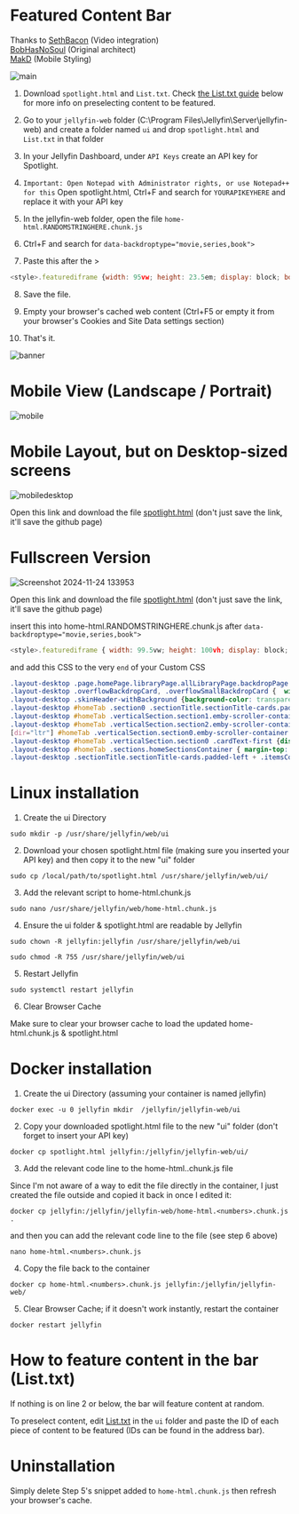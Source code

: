 # Featured Content Bar
Thanks to [SethBacon](https://forum.jellyfin.org/u-sethbacon) (Video integration)<br>
[BobHasNoSoul](https://github.com/BobHasNoSoul) (Original architect)<br>
[MakD](https://github.com/MakD) (Mobile Styling)

![main](https://github.com/user-attachments/assets/e78353a5-aa6d-4c7d-b71a-e758746b3f84)

1. Download ```spotlight.html``` and ```List.txt```. Check [the List.txt guide](https://github.com/tedhinklater/Jellyfin-Featured-Content-Bar?tab=readme-ov-file#how-to-feature-content-in-the-bar) below for more info on preselecting content to be featured.

2. Go to your ```jellyfin-web``` folder (C:\Program Files\Jellyfin\Server\jellyfin-web) and create a folder named ```ui``` and drop ```spotlight.html``` and ```List.txt``` in that folder

3. In your Jellyfin Dashboard, under ```API Keys``` create an API key for Spotlight.

4. ```Important: Open Notepad with Administrator rights, or use Notepad++ for this``` Open spotlight.html, Ctrl+F and search for ```YOURAPIKEYHERE``` and replace it with your API key

5. In the jellyfin-web folder, open the file ```home-html.RANDOMSTRINGHERE.chunk.js```

6. Ctrl+F and search for ```data-backdroptype="movie,series,book">``` 

7. Paste this after the >

```js
<style>.featurediframe {width: 95vw; height: 23.5em; display: block; border: 0px solid #000; margin: 0 auto; margin-bottom: 0em; margin-top: 1em;} @media (min-width: 2000px) {.featurediframe {height: 18em; font-size: 175%;} .layout-desktop #homeTab .sections.homeSectionsContainer {margin-top: -3em !important;}} @media (max-width:1000px) and (orientation:portrait) {.featurediframe {height: 46vh;}} @media (max-width:1000px) and (orientation:landscape) {.featurediframe {height: 98vh;}} @media (max-width:400px) and (orientation:portrait) {.featurediframe {height: 52vh;}} @media (max-height: 400px) and (orientation:landscape) {.featurediframe {height: 100vh;}} @media screen and (aspect-ratio: 4/3) {.featurediframe {height: 27em;}} @media screen and (aspect-ratio: 3/4) {.featurediframe {height: 27em;}} @media screen and (aspect-ratio: 16/10) and (max-height: 1200px) {.featurediframe {height: 34em;}} @media screen and (aspect-ratio: 10/16) and (max-height: 1280px) {.featurediframe {height: 25em;}} </style><iframe class="featurediframe" src="/web/ui/spotlight.html"></iframe>
```
8. Save the file.

9. Empty your browser's cached web content (Ctrl+F5 or empty it from your browser's Cookies and Site Data settings section)

10. That's it.
    
![banner](https://github.com/user-attachments/assets/b47e27d8-625f-4c92-9f89-6043ad2611ba)

# Mobile View (Landscape / Portrait)
![mobile](https://i.imgur.com/OrOzpBK.png)

# Mobile Layout, but on Desktop-sized screens

![mobiledesktop](https://github.com/user-attachments/assets/22aec57b-89b8-48b1-871b-780eb620a2d0)

Open this link and download the file [spotlight.html](https://github.com/tedhinklater/Jellyfin-Featured-Content-Bar/blob/main/mobile%20view%20on%20desktop%20screens/spotlight.html) (don't just save the link, it'll save the github page)

# Fullscreen Version

![Screenshot 2024-11-24 133953](https://github.com/user-attachments/assets/ededdd38-c16b-40f4-b5e8-86a03c6522c0)

Open this link and download the file [spotlight.html](https://github.com/tedhinklater/Jellyfin-Featured-Content-Bar/blob/main/fullscreen/spotlight.html) (don't just save the link, it'll save the github page)

insert this into home-html.RANDOMSTRINGHERE.chunk.js after ```data-backdroptype="movie,series,book">``` 

```js
<style>.featurediframe { width: 99.5vw; height: 100vh; display: block; border: 0px solid #000; margin: 0 auto; margin-bottom: 40px} @media (max-width:1000px) and (orientation:portrait) {.featurediframe {height: 46vh; width: 95vw;}} @media (max-width:1000px) and (orientation:landscape) {.featurediframe {height: 98vh; width: 95vw;}} @media (min-width: 2000px) { .featurediframe {height:102vh;}}</style><iframe class="featurediframe" src="/web/ui/spotlight.html"></iframe>
```

and add this CSS to the very ```end``` of your Custom CSS

```css
.layout-desktop .page.homePage.libraryPage.allLibraryPage.backdropPage.pageWithAbsoluteTabs.withTabs.mainAnimatedPage { margin-top:-4.5em;}
.layout-desktop .overflowBackdropCard, .overflowSmallBackdropCard {  width: 12.7vw !important;  padding-right: 1.85em;}
.layout-desktop .skinHeader-withBackground {background-color: transparent; backdrop-filter: blur(0px);}
.layout-desktop #homeTab .section0 .sectionTitle.sectionTitle-cards.padded-left {  display: none !important;}
.layout-desktop #homeTab .verticalSection.section1.emby-scroller-container {  position: relative;  top: -27em;  left: 73em; width: 29vw; margin-bottom: -17em;}
.layout-desktop #homeTab .verticalSection.section2.emby-scroller-container::after { content: ''; position: fixed; top: 0; left: 0; width: 100%; height: 100vw; background: black; z-index: -1;}
[dir="ltr"] #homeTab .verticalSection.section0.emby-scroller-container .emby-scrollbuttons {right: -5em; top: -2em;}
.layout-desktop #homeTab .verticalSection.section0 .cardText-first {display: none !important;}
.layout-desktop #homeTab .sections.homeSectionsContainer { margin-top: 2em;}
.layout-desktop .sectionTitle.sectionTitle-cards.padded-left + .itemsContainer { margin-bottom: 2em;}
```

# Linux installation

1) Create the ui Directory

```sudo mkdir -p /usr/share/jellyfin/web/ui```

2) Download your chosen spotlight.html file (making sure you inserted your API key) and then copy it to the new "ui" folder

```sudo cp /local/path/to/spotlight.html /usr/share/jellyfin/web/ui/```

3) Add the relevant script to home-html.chunk.js

```sudo nano /usr/share/jellyfin/web/home-html.chunk.js```

4) Ensure the ui folder & spotlight.html are readable by Jellyfin

```sudo chown -R jellyfin:jellyfin /usr/share/jellyfin/web/ui```

```sudo chmod -R 755 /usr/share/jellyfin/web/ui```

5) Restart Jellyfin

```sudo systemctl restart jellyfin```

6) Clear Browser Cache

Make sure to clear your browser cache to load the updated home-html.chunk.js & spotlight.html 

# Docker installation

1) Create the ui Directory (assuming your container is named jellyfin)

```docker exec -u 0 jellyfin mkdir  /jellyfin/jellyfin-web/ui```

2) Copy your downloaded spotlight.html file to the new "ui" folder (don't forget to insert your API key)

```docker cp spotlight.html jellyfin:/jellyfin/jellyfin-web/ui/```

3) Add the relevant code line to the home-html.<numbers>.chunk.js file

Since I'm not aware of a way to edit the file directly in the container, I just created the file outside and copied it
back in once I edited it:
    
```docker cp jellyfin:/jellyfin/jellyfin-web/home-html.<numbers>.chunk.js .```

and then you can add the relevant code line to the file (see step 6 above)

```nano home-html.<numbers>.chunk.js```

4) Copy the file back to the container

```docker cp home-html.<numbers>.chunk.js jellyfin:/jellyfin/jellyfin-web/```

5) Clear Browser Cache; if it doesn't work instantly, restart the container

```docker restart jellyfin```


# How to feature content in the bar (List.txt)

If nothing is on line 2 or below, the bar will feature content at random.

To preselect content, edit [List.txt](https://github.com/tedhinklater/Jellyfin-Featured-Content-Bar/blob/main/List.txt) in the ```ui``` folder and paste the ID of each piece of content to be featured (IDs can be found in the address bar). 

# Uninstallation

Simply delete Step 5's snippet added to ```home-html.chunk.js``` then refresh your browser's cache.
